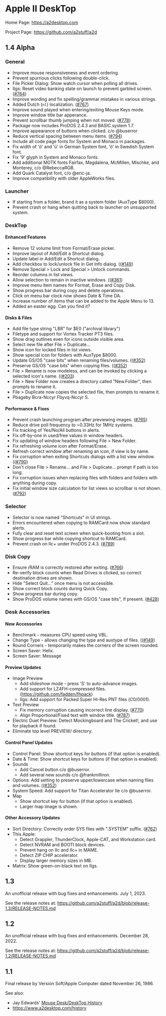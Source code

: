 # Apple II DeskTop

Home Page: https://a2desktop.com

Project Page: https://github.com/a2stuff/a2d

## 1.4 Alpha

### General

* Improve mouse responsiveness and event ordering.
* Prevent spurrious clicks following double-click.
* File Picker Dialog: Show watch cursor when polling all drives.
* IIgs: Reset video banking state on launch to prevent garbled screen. ([#764](https://github.com/a2stuff/a2d/issues/764))
* Improve wording and fix spelling/grammar mistakes in various strings.
* Added Dutch (`nl`) localization. ([#767](https://github.com/a2stuff/a2d/issues/767))
* Improve sound played when entering/exiting Mouse Keys mode.
* Improve window title bar apperance.
* Prevent scrollbar thumb jumping when not moved. ([#778](https://github.com/a2stuff/a2d/issues/778))
* Package now includes ProDOS 2.4.3 and BASIC.system 1.7.
* Improve appearance of buttons when clicked. c/o @buserror
* Reduce vertical spacing between menu items. ([#794](https://github.com/a2stuff/a2d/issues/794))
* Include all code page fonts for System and Monaco in packages.
* Fix width of 'ö' and 'ü' in German System font, 'ö' in Swedish System font.
* Fix '9' glyph in System and Monaco fonts.
* Add additional MGTK fonts Fairfax, Magdalena, McMillen, Mischke, and Monterey, c/o @RebeccaRGB.
* Add Quark Catalyst font, c/o @eric-ja.
* Improve compatibility with older AppleWorks files.

### Launcher

* If starting from a folder, brand it as a system folder (AuxType $8000).
* Prevent crash or hang when quitting back to launcher on unsupported system.

### DeskTop

#### Enhanced Features

* Remove 12 volume limit from Format/Erase picker.
* Improve layout of Add/Edit a Shortcut dialog.
* Update label in Add/Edit a Shortcut dialog.
* Add checkbox to lock/unlock file in Get Info dialog. (([#149](https://github.com/a2stuff/a2d/issues/149))
* Remove Special > Lock and Special > Unlock commands.
* Reorder columns in list views.
* Allow selection to remain in inactive windows. (([#361](https://github.com/a2stuff/a2d/issues/361))
* Improve menu item names for Format, Erase and Copy Disk.
* Show progress bar during copy and delete operations.
* Click on menu bar clock now shows Date & Time DA.
* Increase number of items that can be added to the Apple Menu to 13.
* Added an easter egg. Can you find it?

#### Disks & Files

* Add file type string "LBR" for $E0 ("archival library")
* Filetype and support for Vortex Tracker PT3 files.
* Show drag outlines even for icons outside visible area.
* Select new file after File > Duplicate...
* Show icon for locked files in list views.
* Show special icon for folders with AuxType $8000.
* Update GS/OS "case bits" when renaming files/volumes. (([#352](https://github.com/a2stuff/a2d/issues/352))
* Preserve GS/OS "case bits" when copying files. (([#352](https://github.com/a2stuff/a2d/issues/352))
* File > Rename is now modeless, and can be invoked by clicking a selected icon's name. (([#203](https://github.com/a2stuff/a2d/issues/203))
* File > New Folder now creates a directory called "New.Folder", then prompts to rename it.
* File > Duplicate now copies the selected file, then prompts to rename it.
* Pbageby Bcra-Nccyr Fbyvq-Nccyr S.

#### Performance & Fixes

* Prevent crash launching program after previewing images. ([#765](https://github.com/a2stuff/a2d/issues/765))
* Reduce drive poll frequency to ~0.33Hz for 1MHz systems.
* Fix tracking of Yes/No/All buttons in alerts.
* Fix off-by-one in used/free values in window headers.
* Fix updating of window headers following File > New Folder.
* Fix refreshing volume icon after Format/Erase.
* Refresh correct window after renaming an icon, if view is by name.
* Fix corruption when exiting Shortcuts dialogs with a list view window. (([#790](https://github.com/a2stuff/a2d/issues/790))
* Don't close File > Rename... and File > Duplicate... prompt if path is too long.
* Fix corruption issues when replacing files with folders and folders with anything during copy.
* Fix initial window size calculation for list views so scrollbar is not shown. ([#792](https://github.com/a2stuff/a2d/issues/792))

### Selector

* Selector is now named "Shortcuts" in UI strings.
* Errors encountered when copying to RAMCard now show standard alerts.
* Fully clear and reset text screen when quick-booting from a slot.
* Show progress bar while copying shortcut to RAMCard.
* Prevent crash on IIc+ under ProDOS 2.4.3. ([#789](https://github.com/a2stuff/a2d/issues/789))

### Disk Copy

* Ensure /RAM is correctly restored after exiting. ([#766](https://github.com/a2stuff/a2d/issues/766))
* Re-verify block counts when Read Drives is clicked, so correct destination drives are shown.
* Hide "Select Quit..." once menu is not accessible.
* Show correct block counts during Quick Copy.
* Show progress bar during copy.
* Show ProDOS volume names with GS/OS "case bits", if present. ([#428](https://github.com/a2stuff/a2d/issues/428))

### Desk Accessories

#### New Accessories

* Benchmark - measures CPU speed using VBL.
* Change Type - allows changing the type and auxtype of files. (([#149](https://github.com/a2stuff/a2d/issues/149))
* Round Corners - temporarily makes the corners of the screen rounded.
* Screen Saver: Helix.
* Screen Saver: Message

#### Preview Updates

* Image Preview
  * Add slideshow mode - press 'S' to auto-advance images.
  * Add support for LZ4FH-compressed files. (https://github.com/fadden/fhpack)
  * IIgs: Add support for Packed Super Hi-Res PNT files ($C0/$0001).
* Text Preview
  * Fix memory corruption causing incorrect line display. ([#770](https://github.com/a2stuff/a2d/issues/770))
  * Align Proportional/Fixed text with window title. ([#787](https://github.com/a2stuff/a2d/issues/787))
* Electric Duet Preview: Detect Mockingboard and The Cricket!, and use for playback if found.
* Eliminate top level PREVIEW/ directory.

#### Control Panel Updates

* Control Panel: Show shortcut keys for buttons (if that option is enabled).
* Date & Time: Show shortcut keys for buttons (if that option is enabled).
* Sounds
  * Add Cancel button c/o @buserror.
  * Add several new sounds c/o @frankmilliron.
* Options: Add setting to preserve upper/lowercase when naming files and volumes. (([#352](https://github.com/a2stuff/a2d/issues/352))
* System Speed: Add support for Titan Accelerator IIe c/o @buserror.
* Map
  * Show shortcut key for button (if that option is enabled).
  * Larger map image is shown.

#### Other Accessory Updates

* Sort Directory: Correctly order SYS files with ".SYSTEM" suffix. ([#762](https://github.com/a2stuff/a2d/issues/762))
* This Apple:
  * Detect Grappler, ThunderClock, Apple-CAT, and Workstation card.
  * Detect NVRAM and BOOTI block devices.
  * Prevent hang on IIc and IIc+ in MAME.
  * Detect ZIP CHIP accelerator.
  * Display larger memory sizes in MB.
* Matrix: Show green-on-black text on IIgs.



## 1.3

An unofficial release with bug fixes and enhancements. July 1, 2023.

See the release notes at:
https://github.com/a2stuff/a2d/blob/release-1.3/RELEASE-NOTES.md

## 1.2

An unofficial release with bug fixes and enhancements. December 28, 2022.

See the release notes at:
https://github.com/a2stuff/a2d/blob/release-1.2/RELEASE-NOTES.md

## 1.1

Final release by Version Soft/Apple Computer dated November 26, 1986.

See also:

* Jay Edwards' [Mouse Desk/DeskTop History](https://mirrors.apple2.org.za/ground.icaen.uiowa.edu/MiscInfo/Misc/mousedesk.info)
* https://www.a2desktop.com/history
